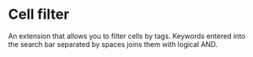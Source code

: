 Cell filter
===========

An extension that allows you to filter cells by tags. Keywords entered into the search bar separated by spaces joins them with logical AND.

